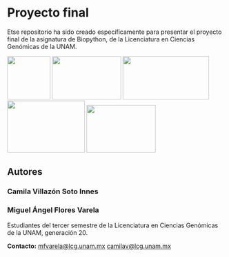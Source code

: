 # Proyecto final
Etse repositorio ha sido creado específicamente para presentar el proyecto final de la asignatura de Biopython, de la Licenciatura en Ciencias Genómicas de la UNAM.

<img src="https://www.lcg.unam.mx/wp-content/uploads/2018/08/lcg_logo_azullcg-square.png" width="100" height="100"> <img src="https://logowik.com/content/uploads/images/unam2221.jpg" width="160" height="100"> <img src="https://www.matcuer.unam.mx/public/images/logos/CCG.jpg" width="200" height="100"> <img src="https://mexico.campus-party.org/wp-content/uploads/sites/31/2018/05/IBt-UNAM.jpg" width="180" height="120"> <img src="https://scontent-qro1-2.xx.fbcdn.net/v/t39.30808-6/319545979_927279391615679_8040181018443581264_n.jpg?_nc_cat=107&ccb=1-7&_nc_sid=9c7eae&_nc_ohc=aGU56nhK0s0AX-6TeAz&_nc_ht=scontent-qro1-2.xx&oh=00_AfArltP2W_5_JCX8qq8GPv2i8M5sSeW2dPEGE6l2zaeZuA&oe=656C8EA7" width="160" height="110">
## Autores
### Camila Villazón Soto Innes
### Miguel Ángel Flores Varela
Estudiantes del tercer semestre de la Licenciatura en Ciencias Genómicas de la UNAM, generación 20.

**Contacto:** 
mfvarela@lcg.unam.mx
camilav@lcg.unam.mx
